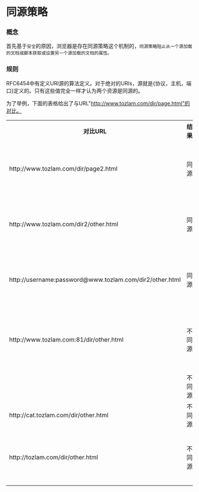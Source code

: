 # 同源策略

### 概念
首先基于`安全`的原因，浏览器是存在同源策略这个机制的，`同源策略阻止从一个源加载的文档或脚本获取或设置另一个源加载的文档的属性。`

### 规则
RFC6454中有定义URI源的算法定义。对于绝对的URIs，源就是{协议，主机，端口}定义的。只有这些值完全一样才认为两个资源是同源的。

为了举例，下面的表格给出了与URL"http://www.tozlam.com/dir/page.html"的对比。
<table>
<tr>
<th>对比URL</th>
<th>结果</th>
<th>结果</th>
</tr>
<tr>
<td>http://www.tozlam.com/dir/page2.html</td>
<td>同源</td>
<td>相同的协议，主机，端口</td>
</tr>
<tr>		
<td>http://www.tozlam.com/dir2/other.html</td>
<td>同源</td>
<td>相同的协议，主机，端口</td>
</tr>
<tr>		
<td>http://username:password@www.tozlam.com/dir2/other.html</td>
<td>同源</td>
<td>相同的协议，主机，端口</td>
</tr>
<tr>		
<td>http://www.tozlam.com:81/dir/other.html</td>
<td>不同源</td>
<td>相同的协议，主机，端口不同</td>
</tr>
<tr>		
<td><https://www.tozlam.com/dir/other.html/td>
<td>不同源</td>
<td>协议不同</td>
</tr>
<tr>		
<td>http://cat.tozlam.com/dir/other.html</td>
<td>不同源</td>
<td>不同主机</td>
</tr>
<tr>		
<td>http://tozlam.com/dir/other.html</td>
<td>不同源</td>
<td>不同主机(需要精确匹配)</td>
</tr>
</table>
		









